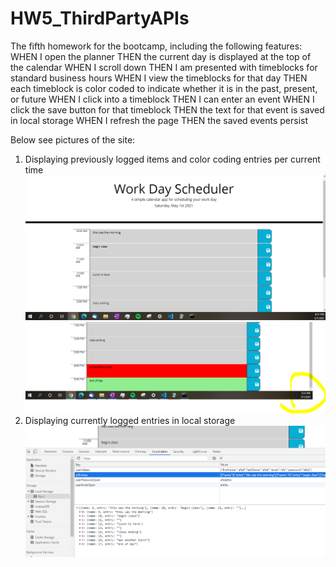 # HW5_ThirdPartyAPIs
The fifth homework for the bootcamp, including the following features:
    WHEN I open the planner
    THEN the current day is displayed at the top of the calendar
    WHEN I scroll down
    THEN I am presented with timeblocks for standard business hours
    WHEN I view the timeblocks for that day
    THEN each timeblock is color coded to indicate whether it is in the past, present, or future
    WHEN I click into a timeblock
    THEN I can enter an event
    WHEN I click the save button for that timeblock
    THEN the text for that event is saved in local storage
    WHEN I refresh the page
    THEN the saved events persist

Below see pictures of the site:
1. Displaying previously logged items and color coding entries per current time
![Website Top](https://github.com/rpupo7322/HW5_ThirdPartyAPIs/blob/main/applicationPics/WebsiteTop.PNG)
![Website Bottom](https://github.com/rpupo7322/HW5_ThirdPartyAPIs/blob/main/applicationPics/WebsiteBotton_noteTheTime.PNG)
2. Displaying currently logged entries in local storage
![Local Storage](https://github.com/rpupo7322/HW5_ThirdPartyAPIs/blob/main/applicationPics/LocalStorageValues.PNG)